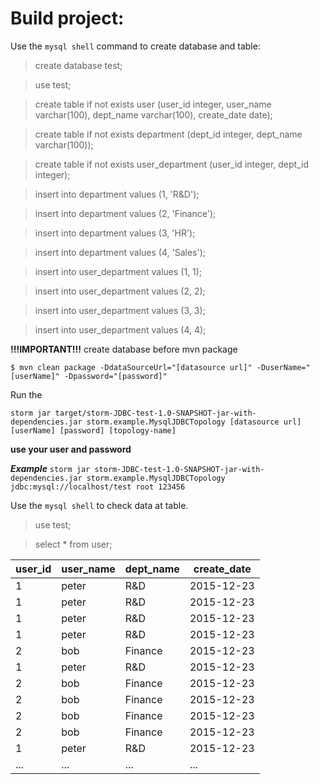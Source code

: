Build project:
========================

Use the `mysql shell` command to create database and table:
> create database test;

> use test;

> create table if not exists user (user_id integer, user_name varchar(100), dept_name varchar(100), create_date date);

> create table if not exists department (dept_id integer, dept_name varchar(100));

> create table if not exists user_department (user_id integer, dept_id integer);

> insert into department values (1, 'R&D');

> insert into department values (2, 'Finance');

> insert into department values (3, 'HR');

> insert into department values (4, 'Sales');

> insert into user_department values (1, 1);

> insert into user_department values (2, 2);

> insert into user_department values (3, 3);

> insert into user_department values (4, 4);

**!!!IMPORTANT!!!** create database before mvn package

```
$ mvn clean package -DdataSourceUrl="[datasource url]" -DuserName="[userName]" -Dpassword="[password]"
```

Run the
```
storm jar target/storm-JDBC-test-1.0-SNAPSHOT-jar-with-dependencies.jar storm.example.MysqlJDBCTopology [datasource url] [userName] [password] [topology-name]
```

**use your user and password**

***Example*** `storm jar storm-JDBC-test-1.0-SNAPSHOT-jar-with-dependencies.jar storm.example.MysqlJDBCTopology jdbc:mysql://localhost/test root 123456`

Use the `mysql shell` to check data at table.

> use test;

> select * from user;

| user_id   | user_name  | dept_name   | create_date   |
| --------- | -----------| ----------- | ------------- |
|       1   | peter      | R&D         | 2015-12-23    |
|       1   | peter      | R&D         | 2015-12-23    |
|       1   | peter      | R&D         | 2015-12-23    |
|       1   | peter      | R&D         | 2015-12-23    |
|       2   | bob        | Finance     | 2015-12-23    |
|       1   | peter      | R&D         | 2015-12-23    |
|       2   | bob        | Finance     | 2015-12-23    |
|       2   | bob        | Finance     | 2015-12-23    |
|       2   | bob        | Finance     | 2015-12-23    |
|       2   | bob        | Finance     | 2015-12-23    |
|       1   | peter      | R&D         | 2015-12-23    |
|     ...   | ...        | ...         | ...           |



